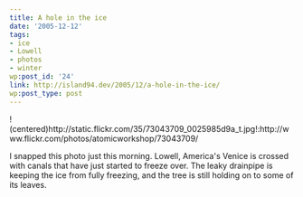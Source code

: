 ```yaml
---
title: A hole in the ice
date: '2005-12-12'
tags:
- ice
- Lowell
- photos
- winter
wp:post_id: '24'
link: http://island94.dev/2005/12/a-hole-in-the-ice/
wp:post_type: post
---
```


<p>!(centered)http://static.flickr.com/35/73043709_0025985d9a_t.jpg!:http://www.flickr.com/photos/atomicworkshop/73043709/</p>
<p>I snapped this photo just this morning.  Lowell, America's Venice is crossed with canals that have just started to freeze over.  The leaky drainpipe is keeping the ice from fully freezing, and the tree is still holding on to some of its leaves.</p>
